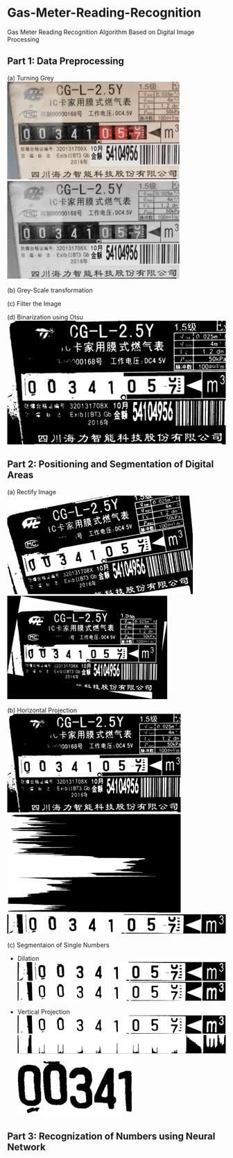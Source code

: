 # Gas-Meter-Reading-Recognition
Gas Meter Reading Recognition Algorithm Based on Digital Image Processing

## Part 1: Data Preprocessing

(a) Turning Grey
![Alt text](image.png)
![Alt text](image-1.png)

(b) Grey-Scale transformation

(c) Filter the Image 

(d) Binarization using Otsu
![Alt text](image-2.png)


## Part 2: Positioning and Segmentation of Digital Areas

(a) Rectify Image
![Alt text](image-3.png)
![Alt text](image-4.png)

(b) Horizontal Projection
![Alt text](image-5.png)
![Alt text](image-6.png)
![Alt text](image-7.png)

(c) Segmentaion of Single Numbers
* Dilation 
![Alt text](image-8.png)
![Alt text](image-9.png)

* Vertical Projection
![Alt text](image-10.png)
![Alt text](image-11.png)
![Alt text](image-12.png)
![Alt text](image-13.png)
![Alt text](image-14.png)
![Alt text](image-15.png)
![Alt text](image-16.png)

## Part 3: Recognization of Numbers using Neural Network
